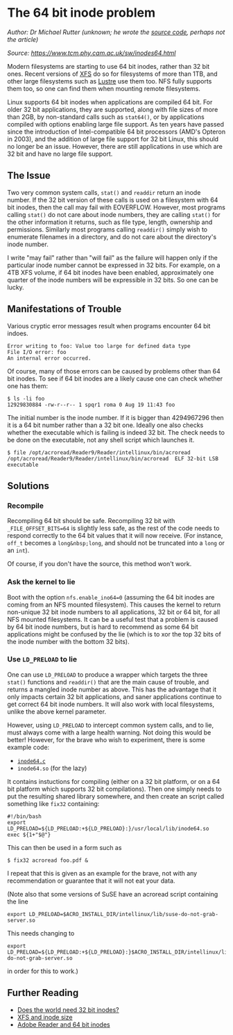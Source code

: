 # The 64 bit inode problem

*Author: Dr Michael Rutter (unknown; he wrote the [source
code](inode-problem/inode64.c), perhaps not the article)*

*Source: https://www.tcm.phy.cam.ac.uk/sw/inodes64.html*

Modern filesystems are starting to use 64 bit inodes, rather than 32 bit ones.
Recent versions of [XFS](http://www.xfs.org/) do so for filesystems of more
than 1TB, and other large filesystems such as [Lustre](http://lustre.org/) use
them too. NFS fully supports them too, so one can find them when mounting
remote filesystems.

Linux supports 64 bit inodes when applications are compiled 64 bit. For older
32 bit applications, they are supported, along with file sizes of more than
2GB, by non-standard calls such as `stat64()`, or by applications compiled with
options enabling large file support. As ten years have passed since the
introduction of Intel-compatible 64 bit processors (AMD's Opteron in 2003), and
the addition of large file support for 32 bit Linux, this should no longer be
an issue. However, there are still applications in use which are 32 bit and
have no large file support.

## The Issue

Two very common system calls, `stat()` and `readdir` return an inode number. If
the 32 bit version of these calls is used on a filesystem with 64 bit inodes,
then the call may fail with EOVERFLOW. However, most programs calling `stat()`
do not care about inode numbers, they are calling `stat()` for the other
information it returns, such as file type, length, ownership and permissions.
Similarly most programs calling `readdir()` simply wish to enumerate filenames
in a directory, and do not care about the directory's inode number.

I write "may fail" rather than "will fail" as the failure will happen only if
the particular inode number cannot be expressed in 32 bits. For example, on a
4TB XFS volume, if 64 bit inodes have been enabled, approximately one quarter
of the inode numbers will be expressible in 32 bits. So one can be lucky.

## Manifestations of Trouble

Various cryptic error messages result when programs encounter 64
bit indoes.

```
Error writing to foo: Value too large for defined data type
File I/O error: foo
An internal error occurred.
```

Of course, many of those errors can be caused by problems other than 64 bit
inodes. To see if 64 bit inodes are a likely cause one can check whether one
has them:

```
$ ls -li foo
12929830884 -rw-r--r-- 1 spqr1 roma 0 Aug 19 11:43 foo
```

The initial number is the inode number. If it is bigger than 4294967296 then it
is a 64 bit number rather than a 32 bit one. Ideally one also checks whether
the executable which is failing is indeed 32 bit. The check needs to be done on
the executable, not any shell script which launches it.

```
$ file /opt/acroread/Reader9/Reader/intellinux/bin/acroread
/opt/acroread/Reader9/Reader/intellinux/bin/acroread  ELF 32-bit LSB executable
```

## Solutions

### Recompile

Recompiling 64 bit should be safe. Recompiling 32 bit with
`_FILE_OFFSET_BITS=64` is slightly less safe, as the rest of the code needs to
respond correctly to the 64 bit values that it will now receive. (For instance,
`off_t` becomes a `long&nbsp;long`, and should not be truncated into a `long`
or an `int`).

Of course, if you don't have the source, this method won't
work.

### Ask the kernel to lie

Boot with the option `nfs.enable_ino64=0` (assuming the 64 bit inodes are
coming from an NFS mounted filesystem). This causes the kernel to return
non-unique 32 bit inode numbers to all applications, 32 bit or 64 bit, for all
NFS mounted filesystems. It can be a useful test that a problem is caused by 64
bit inode numbers, but is hard to recommend as some 64 bit applications might
be confused by the lie (which is to xor the top 32 bits of the inode number
with the bottom 32 bits).

### Use `LD_PRELOAD` to lie

One can use `LD_PRELOAD` to produce a wrapper which targets the three `stat()`
functions and `readdir()` that are the main cause of trouble, and returns a
mangled inode number as above. This has the advantage that it only impacts
certain 32 bit applications, and saner applications continue to get correct 64
bit inode numbers. It will also work with local filesystems, unlike the above
kernel parameter.

However, using `LD_PRELOAD` to intercept common system calls, and to lie, must
always come with a large health warning. Not doing this would be better!
However, for the brave who wish to experiment, there is some example code:

* [`inode64.c`](inode-problem/inode64.c)
* `inode64.so` (for the lazy)

It contains instuctions for compiling (either on a 32 bit platform, or on a 64
bit platform which supports 32 bit compilations). Then one simply needs to put
the resulting shared library somewhere, and then create an script called
something like `fix32` containing:

```
#!/bin/bash
export LD_PRELOAD=${LD_PRELOAD:+${LD_PRELOAD}:}/usr/local/lib/inode64.so
exec ${1+"$@"}
```

This can then be used in a form such as

```
$ fix32 acroread foo.pdf &
```

I repeat that this is given as an example for the brave, not with
any recommendation or guarantee that it will not eat your data.

(Note also that some versions of SuSE have an acroread script
containing the line

```
export LD_PRELOAD=$ACRO_INSTALL_DIR/intellinux/lib/suse-do-not-grab-server.so
```

This needs changing to

```
export LD_PRELOAD=${LD_PRELOAD:+${LD_PRELOAD}:}$ACRO_INSTALL_DIR/intellinux/lib/suse-do-not-grab-server.so
```

in order for this to work.)

## Further Reading

* [Does the world need 32 bit inodes?](http://blog.fmeh.org/2013/05/11/does-the-world-need-32-bit-inodes/)
* [XFS and inode size](http://xfs.org/docs/xfsdocs-xml-dev/XFS_User_Guide/tmp/en-US/html/ch06s06.html)
* [Adobe Reader and 64 bit inodes](https://forums.adobe.com/message/3521477)
